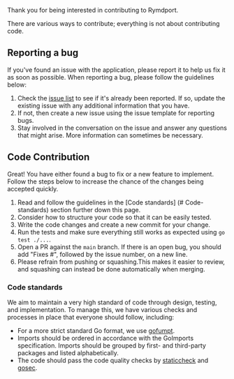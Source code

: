 Thank you for being interested in contributing to Rymdport.

There are various ways to contribute; everything is not about contributing code.

## Reporting a bug

If you've found an issue with the application, please report it to help us fix it as soon as possible.
When reporting a bug, please follow the guidelines below:

1. Check the [issue list](https://github.com/Jacalz/rymdport/issues) to see if it's already been reported. If so, update the existing issue with any additional information that you have.
2. If not, then create a new issue using the issue template for reporting bugs.
3. Stay involved in the conversation on the issue and answer any questions that might arise. More information can sometimes be necessary.

## Code Contribution

Great! You have either found a bug to fix or a new feature to implement.
Follow the steps below to increase the chance of the changes being accepted quickly.

1. Read and follow the guidelines in the [Code standards] (# Code-standards) section further down this page.
2. Consider how to structure your code so that it can be easily tested.
3. Write the code changes and create a new commit for your change.
4. Run the tests and make sure everything still works as expected using `go test ./...`.
5. Open a PR against the `main` branch. If there is an open bug, you should add "Fixes #", followed by the issue number, on a new line.
6. Please refrain from pushing or squashing.This makes it easier to review, and squashing can instead be done automatically when merging.

### Code standards

We aim to maintain a very high standard of code through design, testing, and implementation.
To manage this, we have various checks and processes in place that everyone should follow, including:

* For a more strict standard Go format, we use [gofumpt](https://github.com/mvdan/gofumpt).
* Imports should be ordered in accordance with the GoImports specification. Imports should be grouped by first- and third-party packages and listed alphabetically.
* The code should pass the code quality checks by [staticcheck](https://staticcheck.io/) and [gosec](https://github.com/securego/gosec).
